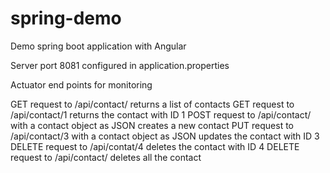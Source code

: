 # spring-demo
Demo spring boot application with Angular

Server port 8081 configured in application.properties 

Actuator end points for monitoring


GET request to /api/contact/ returns a list of contacts
GET request to /api/contact/1 returns the contact with ID 1
POST request to /api/contact/ with a contact object as JSON creates a new contact
PUT request to /api/contact/3 with a contact object as JSON updates the contact with ID 3
DELETE request to /api/contat/4 deletes the contact with ID 4
DELETE request to /api/contact/ deletes all the contact

